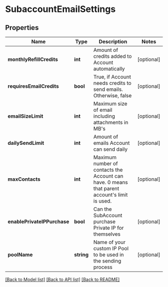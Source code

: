 # SubaccountEmailSettings

## Properties
Name | Type | Description | Notes
------------ | ------------- | ------------- | -------------
**monthlyRefillCredits** | **int** | Amount of credits added to Account automatically | [optional] 
**requiresEmailCredits** | **bool** | True, if Account needs credits to send emails. Otherwise, false | [optional] 
**emailSizeLimit** | **int** | Maximum size of email including attachments in MB&#39;s | [optional] 
**dailySendLimit** | **int** | Amount of emails Account can send daily | [optional] 
**maxContacts** | **int** | Maximum number of contacts the Account can have. 0 means that parent account&#39;s limit is used. | [optional] 
**enablePrivateIPPurchase** | **bool** | Can the SubAccount purchase Private IP for themselves | [optional] 
**poolName** | **string** | Name of your custom IP Pool to be used in the sending process | [optional] 

[[Back to Model list]](../README.md#documentation-for-models) [[Back to API list]](../README.md#documentation-for-api-endpoints) [[Back to README]](../README.md)


